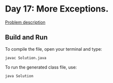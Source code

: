 # Day 17: More Exceptions.

[Problem description](https://www.hackerrank.com/challenges/30-more-exceptions)

## Build and Run

To compile the file, open your terminal and type:
```bash
javac Solution.java
```

To run the generated class file, use:
```bash
java Solution
```
